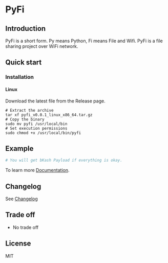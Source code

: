 # PyFi 

## Introduction 
PyFi is a short form. Py means Python, Fi means File and Wifi. PyFi is a file sharing project over WiFi network.
## Quick start
### Installation
#### Linux
Download the latest file from the Release page. 
```shell script
# Extract the archive
tar xf pyfi_v0.0.1_linux_x86_64.tar.gz
# Copy the binary
sudo mv pyfi /usr/local/bin
# Set execution permissions
sudo chmod +x /usr/local/bin/pyfi
```
 
## Example 
```python
# You will get bKash Payload if everything is okay. 
```
To learn more [Documentation](./docs/GUIDE.md).

## Changelog
See [Changelog](CHANGELOG.md)

## Trade off
- No trade off  

## License
MIT